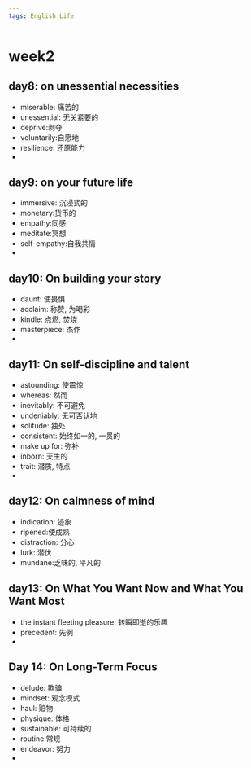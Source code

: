 ```yaml
---
tags: English Life
---
```


# week2

## day8: on unessential necessities

-   miserable: 痛苦的
-   unessential: 无关紧要的
-   deprive:剥夺
-   voluntarily:自愿地
-   resilience: 还原能力
-   



## day9: on your future life

-   immersive: 沉浸式的
-   monetary:货币的
-   empathy:同感
-   meditate:冥想
-   self-empathy:自我共情
-   

## day10: On building your story

-   daunt: 使畏惧
-   acclaim: 称赞, 为喝彩
-   kindle: 点燃, 焚烧
-   masterpiece: 杰作
-   

## day11: On self-discipline and talent

-   astounding: 使震惊
-   whereas: 然而
-   inevitably: 不可避免
-   undeniably: 无可否认地
-   solitude: 独处
-   consistent: 始终如一的, 一贯的
-   make up for: 弥补
-   inborn: 天生的
-   trait: 潜质, 特点
-   

## day12: On calmness of mind

-   indication: 迹象
-   ripened:使成熟
-   distraction: 分心
-   lurk: 潜伏
-   mundane:乏味的, 平凡的



## day13: On What You Want Now and What You Want Most

-   the instant fleeting pleasure: 转瞬即逝的乐趣
-   precedent: 先例
-   

## Day 14: On Long-Term Focus

-   delude: 欺骗
-   mindset: 观念模式
-   haul: 赃物
-   physique: 体格
-   sustainable: 可持续的
-   routine:常规
-   endeavor: 努力
-   

